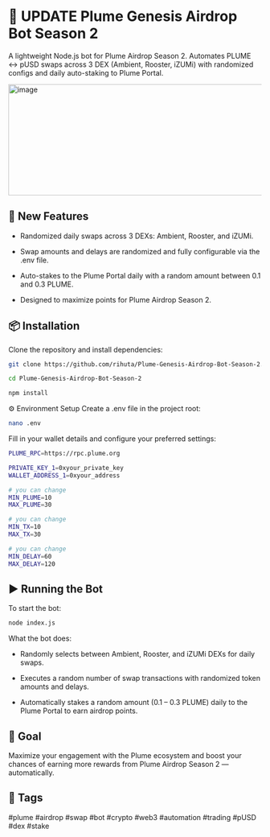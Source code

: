 # 🔄 UPDATE Plume Genesis Airdrop Bot Season 2

A lightweight Node.js bot for Plume Airdrop Season 2. Automates PLUME ↔ pUSD swaps across 3 DEX (Ambient, Rooster, iZUMi) with randomized configs and daily auto-staking to Plume Portal.

<img width="774" height="221" alt="image" src="https://github.com/user-attachments/assets/428fe42c-5e21-4a56-8258-311a84432ed4" />

## 🚀 New Features
- Randomized daily swaps across 3 DEXs: Ambient, Rooster, and iZUMi.

- Swap amounts and delays are randomized and fully configurable via the .env file.

- Auto-stakes to the Plume Portal daily with a random amount between 0.1 and 0.3 PLUME.

- Designed to maximize points for Plume Airdrop Season 2.

## 📦 Installation
Clone the repository and install dependencies:

```bash
git clone https://github.com/rihuta/Plume-Genesis-Airdrop-Bot-Season-2.git
```
```bash
cd Plume-Genesis-Airdrop-Bot-Season-2
```
```bash
npm install
```

⚙️ Environment Setup
Create a .env file in the project root:
```bash
nano .env
```
Fill in your wallet details and configure your preferred settings:
```bash
PLUME_RPC=https://rpc.plume.org

PRIVATE_KEY_1=0xyour_private_key
WALLET_ADDRESS_1=0xyour_address

# you can change
MIN_PLUME=10
MAX_PLUME=30

# you can change
MIN_TX=10
MAX_TX=30

# you can change
MIN_DELAY=60
MAX_DELAY=120
```

## ▶️ Running the Bot
To start the bot:
```bash
node index.js
```
What the bot does:

- Randomly selects between Ambient, Rooster, and iZUMi DEXs for daily swaps.

- Executes a random number of swap transactions with randomized token amounts and delays.

- Automatically stakes a random amount (0.1 – 0.3 PLUME) daily to the Plume Portal to earn airdrop points.

## 🎯 Goal
Maximize your engagement with the Plume ecosystem and boost your chances of earning more rewards from Plume Airdrop Season 2 — automatically.

## 🔖 Tags
#plume #airdrop #swap #bot #crypto #web3 #automation #trading #pUSD #dex #stake 
